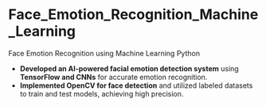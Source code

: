 # Face_Emotion_Recognition_Machine_Learning
Face Emotion Recognition using Machine Learning Python
- **Developed an AI-powered facial emotion detection system** using **TensorFlow and CNNs** for accurate emotion recognition.
- **Implemented OpenCV for face detection** and utilized labeled datasets to train and test models, achieving high precision.

